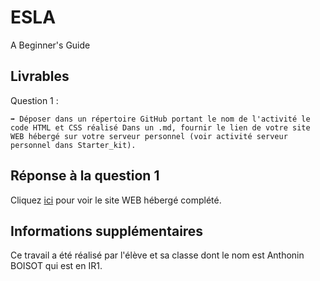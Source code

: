 # ESLA

A Beginner's Guide

## Livrables

Question 1 :

```
➡️ Déposer dans un répertoire GitHub portant le nom de l'activité le code HTML et CSS réalisé Dans un .md, fournir le lien de votre site WEB hébergé sur votre serveur personnel (voir activité serveur personnel dans Starter_kit).
```

## Réponse à la question 1

Cliquez [ici](https://iris.hd.free.fr/~anthonin.boisot/ESLA/A_begginers_guide/) pour voir le site WEB hébergé complété.

## Informations supplémentaires

Ce travail a été réalisé par l'élève et sa classe dont le nom est Anthonin BOISOT qui est en IR1.
